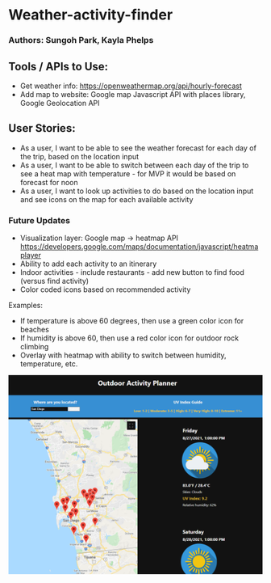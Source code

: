 # Weather-activity-finder #
### Authors: Sungoh Park, Kayla Phelps ###

## Tools / APIs to Use: ##
- Get weather info: https://openweathermap.org/api/hourly-forecast
- Add map to website: Google map Javascript API with places library, Google Geolocation API


## User Stories: ##
- As a user, I want to be able to see the weather forecast for each day of the trip, based on the location input
- As a user, I want to be able to switch between each day of the trip to see a heat map with temperature - for MVP it would be based on forecast for noon
- As a user, I want to look up activities to do based on the location input and see icons on the map for each available activity

### Future Updates ###
- Visualization layer: Google map → heatmap API https://developers.google.com/maps/documentation/javascript/heatmaplayer
- Ability to add each activity to an itinerary
- Indoor activities - include restaurants - add new button to find food (versus find activity)
- Color coded icons based on recommended activity

Examples:
- If temperature is above 60 degrees, then use a green color icon for beaches
- If humidity is above 60, then use a red color icon for outdoor rock climbing
- Overlay with heatmap with ability to switch between humidity, temperature, etc.

![alt text](https://github.com/solaris449062/weather-activity-finder/blob/main/screenshot.png)


